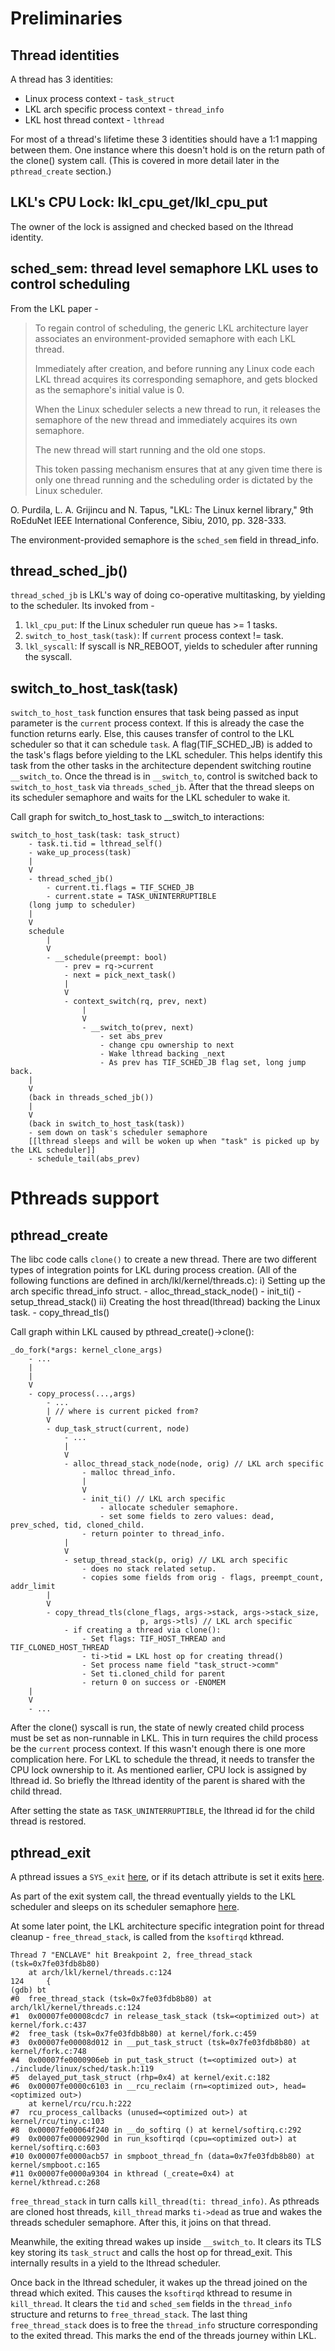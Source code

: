 # Preliminaries
## Thread identities
A thread has 3 identities:
- Linux process context - `task_struct`
- LKL arch specific process context - `thread_info`
- LKL host thread context - `lthread`

For most of a thread's lifetime these 3 identities should have a 1:1 mapping between them.
One instance where this doesn't hold is on the return path of the clone() system call. (This is covered in more detail later in the `pthread_create` section.)

## LKL's CPU Lock: lkl_cpu_get/lkl_cpu_put
The owner of the lock is assigned and checked based on the lthread identity.

## sched_sem: thread level semaphore LKL uses to control scheduling
From the LKL paper -
> To regain control of scheduling, the generic LKL architecture layer associates
> an environment-provided semaphore with each LKL thread.
>
> Immediately after creation, and before running any Linux code each LKL thread
> acquires its corresponding semaphore, and gets blocked as the semaphore's
> initial value is 0.
>
> When the Linux scheduler selects a new thread to run, it releases the semaphore
> of the new thread and immediately acquires its own semaphore.
>
> The new thread will start running and the old one stops.
>
> This token passing mechanism ensures that at any given time there is only one
> thread running and the scheduling order is dictated by the Linux scheduler.

O. Purdila, L. A. Grijincu and N. Tapus, "LKL: The Linux kernel library," 9th RoEduNet IEEE International Conference, Sibiu, 2010, pp. 328-333.

The environment-provided semaphore is the `sched_sem` field in thread_info.

## thread_sched_jb()
`thread_sched_jb` is LKL's way of doing co-operative multitasking, by yielding to the scheduler. Its invoked from - 

1. `lkl_cpu_put`: If the Linux scheduler run queue has >= 1 tasks.
2. `switch_to_host_task(task)`: If `current` process context != task.
3. `lkl_syscall`: If syscall is NR_REBOOT, yields to scheduler after running the syscall.


## switch_to_host_task(task)
`switch_to_host_task` function ensures that task being passed as input parameter is the `current` process context. If this is already the case the function returns early. Else, this causes transfer of control to the LKL scheduler so that it can schedule `task`. 
A flag(TIF_SCHED_JB) is added to the task's flags before yielding to the LKL scheduler. This helps identify this task from the other tasks in the architecture dependent switching routine `__switch_to`. Once the thread is in `__switch_to`, control is switched back to `switch_to_host_task` via `threads_sched_jb`. After that the thread sleeps on its scheduler semaphore and waits for the LKL scheduler to wake it.

Call graph for switch_to_host_task to __switch_to interactions:
```
switch_to_host_task(task: task_struct)
    - task.ti.tid = lthread_self()
    - wake_up_process(task)
    |
    V
    - thread_sched_jb()
        - current.ti.flags = TIF_SCHED_JB
        - current.state = TASK_UNINTERRUPTIBLE
    (long jump to scheduler)
    |
    V
    schedule
        |
        V
        - __schedule(preempt: bool)
            - prev = rq->current
            - next = pick_next_task()
            |
            V
            - context_switch(rq, prev, next)
                |
                V
                - __switch_to(prev, next)
                    - set abs_prev
                    - change cpu ownership to next
                    - Wake lthread backing _next
                    - As prev has TIF_SCHED_JB flag set, long jump back.
    |
    V
    (back in threads_sched_jb())
    |
    V
    (back in switch_to_host_task(task))
    - sem down on task's scheduler semaphore
    [[lthread sleeps and will be woken up when "task" is picked up by the LKL scheduler]]
    - schedule_tail(abs_prev)
```

# Pthreads support

## pthread_create
The libc code calls `clone()` to create a new thread.
There are two different types of integration points for LKL during process creation. (All of the following functions are defined in arch/lkl/kernel/threads.c):
i) Setting up the arch specific thread_info struct.
    - alloc_thread_stack_node()
    - init_ti()
    - setup_thread_stack()
ii) Creating the host thread(lthread) backing the Linux task.
    - copy_thread_tls()

Call graph within LKL caused by pthread_create()->clone():
```
_do_fork(*args: kernel_clone_args)
    - ...
    |
    |
    V
    - copy_process(...,args)
        - ...
        | // where is current picked from?
        V
        - dup_task_struct(current, node)
            - ...
            |
            V
            - alloc_thread_stack_node(node, orig) // LKL arch specific
                - malloc thread_info.
                |
                V
                - init_ti() // LKL arch specific
                    - allocate scheduler semaphore.
                    - set some fields to zero values: dead, prev_sched, tid, cloned_child.
                - return pointer to thread_info.
            |
            V
            - setup_thread_stack(p, orig) // LKL arch specific
                - does no stack related setup.
                - copies some fields from orig - flags, preempt_count, addr_limit
        |
        V
        - copy_thread_tls(clone_flags, args->stack, args->stack_size,
                             p, args->tls) // LKL arch specific
            - if creating a thread via clone():
                - Set flags: TIF_HOST_THREAD and TIF_CLONED_HOST_THREAD
                - ti->tid = LKL host op for creating thread()
                - Set process name field "task_struct->comm"
                - Set ti.cloned_child for parent
                - return 0 on success or -ENOMEM
    |
    V
    - ...

```

After the clone() syscall is run, the state of newly created child process must be set as non-runnable in LKL. This in turn requires the child process be the `current` process context. If this wasn't enough there is one more complication here. For LKL to schedule the thread, it needs to transfer the CPU lock ownership to it. As mentioned earlier, CPU lock is assigned by lthread id. So briefly the lthread identity of the parent is shared with the child thread. 

After setting the state as `TASK_UNINTERRUPTIBLE`, the lthread id for the child thread is restored.


## pthread_exit

A pthread issues a `SYS_exit` [here](https://github.com/lsds/sgx-lkl-musl/blob/oe_port/src/thread/pthread_create.c#L123), or if its detach attribute is set it exits [here](https://github.com/lsds/sgx-lkl-musl/blob/oe_port/src/thread/x86_64/__unmapself.s#L18).

As part of the exit system call, the thread eventually yields to the LKL scheduler and sleeps on its scheduler semaphore [here](https://github.com/lsds/lkl/blob/upstream-refactor/arch/lkl/kernel/threads.c#L194).

At some later point, the LKL architecture specific integration point for thread cleanup - `free_thread_stack`, is called from the `ksoftirqd` kthread. 

```
Thread 7 "ENCLAVE" hit Breakpoint 2, free_thread_stack (tsk=0x7fe03fdb8b80)
    at arch/lkl/kernel/threads.c:124
124     {
(gdb) bt
#0  free_thread_stack (tsk=0x7fe03fdb8b80) at arch/lkl/kernel/threads.c:124
#1  0x00007fe00008cdc7 in release_task_stack (tsk=<optimized out>) at kernel/fork.c:437
#2  free_task (tsk=0x7fe03fdb8b80) at kernel/fork.c:459
#3  0x00007fe00008d012 in __put_task_struct (tsk=0x7fe03fdb8b80) at kernel/fork.c:748
#4  0x00007fe0000906eb in put_task_struct (t=<optimized out>) at ./include/linux/sched/task.h:119
#5  delayed_put_task_struct (rhp=0x4) at kernel/exit.c:182
#6  0x00007fe0000c6103 in __rcu_reclaim (rn=<optimized out>, head=<optimized out>)
    at kernel/rcu/rcu.h:222
#7  rcu_process_callbacks (unused=<optimized out>) at kernel/rcu/tiny.c:103
#8  0x00007fe00064f240 in __do_softirq () at kernel/softirq.c:292
#9  0x00007fe00009290d in run_ksoftirqd (cpu=<optimized out>) at kernel/softirq.c:603
#10 0x00007fe0000acb57 in smpboot_thread_fn (data=0x7fe03fdb8b80) at kernel/smpboot.c:165
#11 0x00007fe0000a9304 in kthread (_create=0x4) at kernel/kthread.c:268
```

`free_thread_stack` in turn calls `kill_thread(ti: thread_info)`. As pthreads are cloned host threads, `kill_thread` marks `ti->dead` as true and wakes the threads scheduler semaphore. After this, it joins on that thread.

Meanwhile, the exiting thread wakes up inside `__switch_to`. It clears its TLS key storing its `task_struct` and calls the host op for thread_exit. This internally results in a yield to the lthread scheduler. 

Once back in the lthread scheduler, it wakes up the thread joined on the thread which exited. This causes the `ksoftirqd` kthread to resume in `kill_thread`. It clears the `tid` and `sched_sem` fields in the `thread_info` structure and returns to `free_thread_stack`.
The last thing `free_thread_stack` does is to free the `thread_info` structure corresponding to the exited thread. This marks the end of the threads journey within LKL.